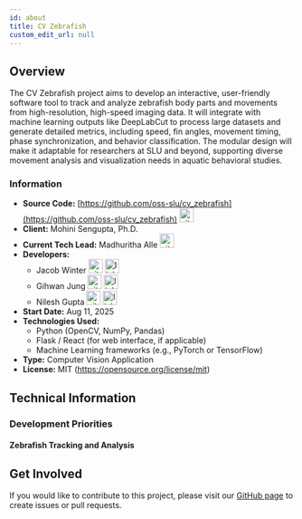 ```yaml
---
id: about
title: CV Zebrafish
custom_edit_url: null
---
```


<!-- Optional header image -->
<!-- ![Header Alt Text](header.png) -->

## Overview

The CV Zebrafish project aims to develop an interactive, user-friendly software tool to track and analyze zebrafish body parts and movements from high-resolution, high-speed imaging data. It will integrate with machine learning outputs like DeepLabCut to process large datasets and generate detailed metrics, including speed, fin angles, movement timing, phase synchronization, and behavior classification. The modular design will make it adaptable for researchers at SLU and beyond, supporting diverse movement analysis and visualization needs in aquatic behavioral studies.

### Information

- **Source Code:** [https://github.com/oss-slu/cv_zebrafish](https://github.com/oss-slu/cv_zebrafish) [<img src="/img/git-alt.svg" alt="git" width="25" height="25" />](https://github.com/oss-slu/cv_zebrafish)
- **Client:** Mohini Sengupta, Ph.D.
- **Current Tech Lead:** Madhuritha Alle [<img src="/img/github.svg" alt="github" width="25" height="25" />](https://github.com/madhuritha22)  
- **Developers:**
  - Jacob Winter [<img src="/img/github.svg" alt="github" width="25" height="25" />](https://github.com/jaywin2099) [<img src="/img/linkedin.svg" alt="linkedin" width="25" height="25" />](https://www.linkedin.com/in/USERNAME/)
  - Gihwan Jung [<img src="/img/github.svg" alt="github" width="25" height="25" />](https://github.com/Jung0219) [<img src="/img/linkedin.svg" alt="linkedin" width="25" height="25" />](https://www.linkedin.com/in/USERNAME/)
  - Nilesh Gupta [<img src="/img/github.svg" alt="github" width="25" height="25" />](https://github.com/ngup1) [<img src="/img/linkedin.svg" alt="linkedin" width="25" height="25" />](https://www.linkedin.com/in/USERNAME/)
- **Start Date:** Aug 11, 2025
- **Technologies Used:**
  - Python (OpenCV, NumPy, Pandas)
  - Flask / React (for web interface, if applicable)
  - Machine Learning frameworks (e.g., PyTorch or TensorFlow)
- **Type:** Computer Vision Application
- **License:** MIT (https://opensource.org/license/mit)

## Technical Information

### Development Priorities

#### Zebrafish Tracking and Analysis

<!-- - **From Manual Observation to Automated Analysis:** The current zebrafish tracking process often involves manual observation or semi-automated tools. This project will replace these with a fully automated, computer vision–driven system.

- **Features of the Planned CV Zebrafish Tool:**  
  Includes motion tracking, behavioral pattern recognition, and data visualization to help researchers quantify zebrafish activity.

Key planned features include:   -->

<!-- - **Automated Tracking:**
  Detect and track individual zebrafish in video recordings with high accuracy.

- **Behavior Analysis:**
  Identify and log patterns such as swimming speed, direction changes, grouping behavior, and inactivity.

- **Data Visualization & Export:**
  Provide visual plots and allow exporting metrics for further statistical analysis.

- **Multi-Fish Support:**
  Handle scenarios with multiple zebrafish in the same tank without losing tracking accuracy.

- **User-Friendly Interface:**
  Clean, intuitive controls for loading videos, starting analysis, and reviewing results.

- **Adaptable for Research Needs:**
  Modular design to allow additional behavioral metrics or machine learning models. -->

## Get Involved

If you would like to contribute to this project, please visit our [GitHub page](https://github.com/oss-slu/cv_zebrafish) to create issues or pull requests.
